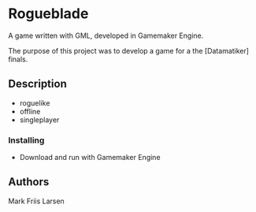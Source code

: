 # Rogueblade

A game written with GML, developed in Gamemaker Engine.

The purpose of this project was to develop a game for a the [Datamatiker] finals.

## Description

* roguelike
* offline
* singleplayer

### Installing

* Download and run with Gamemaker Engine

## Authors

Mark Friis Larsen
